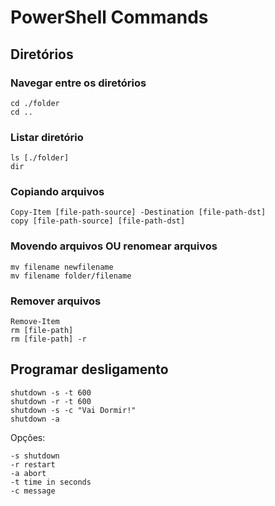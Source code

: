 # PowerShell Commands

## Diretórios

### Navegar entre os diretórios
```
cd ./folder
cd ..
```

### Listar diretório
```
ls [./folder]
dir
```

### Copiando arquivos

```
Copy-Item [file-path-source] -Destination [file-path-dst]
copy [file-path-source] [file-path-dst]
```

### Movendo arquivos OU renomear arquivos

```
mv filename newfilename
mv filename folder/filename
```

### Remover arquivos

```
Remove-Item
rm [file-path]
rm [file-path] -r
```

## Programar desligamento

```
shutdown -s -t 600
shutdown -r -t 600
shutdown -s -c "Vai Dormir!"
shutdown -a
```

Opções:

    -s shutdown
    -r restart
    -a abort
    -t time in seconds
    -c message
